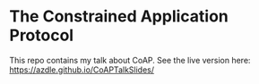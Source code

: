 # The Constrained Application Protocol

This repo contains my talk about CoAP. See the live version here:
https://azdle.github.io/CoAPTalkSlides/